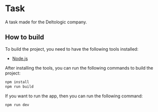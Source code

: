 # Task

A task made for the Deltologic company.

## How to build

To build the project, you need to have the following tools installed:

- [Node.js](https://nodejs.org/en/)

After installing the tools, you can run the following commands to build the project:

```bash
npm install
npm run build
```

If you want to run the app, then you can run the following command:

```bash
npm run dev
```

